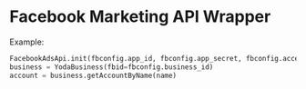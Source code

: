 # Facebook Marketing API Wrapper 

Example:
```python
FacebookAdsApi.init(fbconfig.app_id, fbconfig.app_secret, fbconfig.access_token)
business = YodaBusiness(fbid=fbconfig.business_id)
account = business.getAccountByName(name)
```
